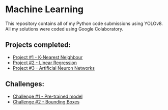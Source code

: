 # Machine Learning

This repository contains all of my Python code submissions using YOLOv8.
All my solutions were coded using Google Colaboratory.

## Projects completed:
* [Project #1 - K-Nearest Neighbour](https://github.com/tmatthias/machine-learning-mooc/blob/main/K_Nearest_Neighbour.ipynb)
* [Project #2 - Linear Regression](https://github.com/tmatthias/machine-learning-mooc/blob/main/Linear_Regression.ipynb)
* [Project #3 - Artificial Neuron Networks](https://github.com/tmatthias/machine-learning-mooc/blob/main/Artificial_Neuron_Networks.ipynb)

## Challenges:
* [Challenge #1 - Pre-trained model](https://github.com/tmatthias/machine-learning-mooc/blob/main/ML_Pretrained_Model.ipynb)
* [Challenge #2 - Bounding Boxes](https://github.com/tmatthias/machine-learning-mooc/blob/main/ML_Bounding_Boxes.ipynb)

